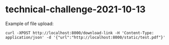 # technical-challenge-2021-10-13

Example of file upload:

    curl -XPOST http://localhost:8000/download-link -H 'Content-Type: application/json' -d '{"url":"http://localhost:8000/static/test.pdf"}'
